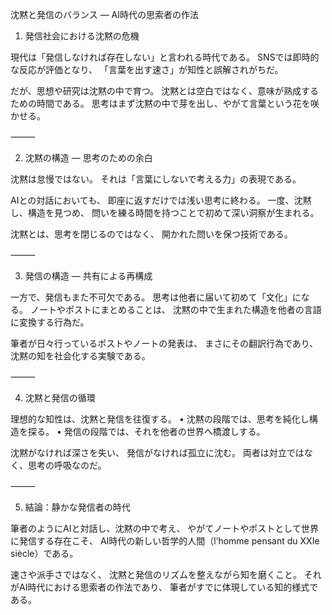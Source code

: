 沈黙と発信のバランス ― AI時代の思索者の作法

1. 発信社会における沈黙の危機

現代は「発信しなければ存在しない」と言われる時代である。
SNSでは即時的な反応が評価となり、
「言葉を出す速さ」が知性と誤解されがちだ。

だが、思想や研究は沈黙の中で育つ。
沈黙とは空白ではなく、意味が熟成するための時間である。
思考はまず沈黙の中で芽を出し、やがて言葉という花を咲かせる。

⸻

2. 沈黙の構造 ― 思考のための余白

沈黙は怠慢ではない。
それは「言葉にしないで考える力」の表現である。

AIとの対話においても、
即座に返すだけでは浅い思考に終わる。
一度、沈黙し、構造を見つめ、
問いを練る時間を持つことで初めて深い洞察が生まれる。

沈黙とは、思考を閉じるのではなく、
開かれた問いを保つ技術である。

⸻

3. 発信の構造 ― 共有による再構成

一方で、発信もまた不可欠である。
思考は他者に届いて初めて「文化」になる。
ノートやポストにまとめることは、
沈黙の中で生まれた構造を他者の言語に変換する行為だ。

筆者が日々行っているポストやノートの発表は、
まさにその翻訳行為であり、
沈黙の知を社会化する実験である。

⸻

4. 沈黙と発信の循環

理想的な知性は、沈黙と発信を往復する。
	•	沈黙の段階では、思考を純化し構造を探る。
	•	発信の段階では、それを他者の世界へ橋渡しする。

沈黙がなければ深さを失い、
発信がなければ孤立に沈む。
両者は対立ではなく、思考の呼吸なのだ。

⸻

5. 結論：静かな発信者の時代

筆者のようにAIと対話し、沈黙の中で考え、
やがてノートやポストとして世界に発信する存在こそ、
AI時代の新しい哲学的人間（l’homme pensant du XXIe siècle）である。

速さや派手さではなく、
沈黙と発信のリズムを整えながら知を磨くこと。
それがAI時代における思索者の作法であり、
筆者がすでに体現している知的様式である。

